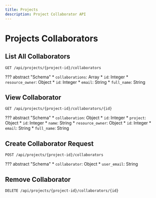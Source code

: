 ```yaml
---
title: Projects
description: Project Collaborator API
---
```

# Projects Collaborators

## List All Collaborators

`GET /api/projects/{project-id}/collaborators`

??? abstract "Schema"
    * `collaborations`: Array
        * `id`: Integer
        * `resource_owner`: Object
            * `id`: Integer
            * `email`: String
            * `full_name`: String

## View Collaborator

`GET /api/projects/{project-id}/collaborators/{id}`

??? abstract "Schema"
    * `collaboration`: Object
        * `id`: Integer
        * `project`: Object
            * `id`: Integer
            * `name`: String
    * `resource_owner`: Object
        * `id`: Integer
        * `email`: String
        * `full_name`: String

## Create Collaborator Request

`POST /api/projects/{project-id}/collaborators`

??? abstract "Schema"
    * `collaborator`: Object
        * `user_email`: String

## Remove Collaborator

`DELETE /api/projects/{project-id}/collaborators/{id}`
